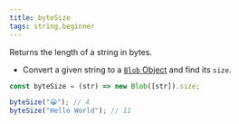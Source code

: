 ```yaml
---
title: byteSize
tags: string,beginner
---
```


Returns the length of a string in bytes.

- Convert a given string to a [`Blob` Object](https://developer.mozilla.org/en-US/docs/Web/API/Blob) and find its `size`.

```js
const byteSize = (str) => new Blob([str]).size;
```

```js
byteSize("😀"); // 4
byteSize("Hello World"); // 11
```
